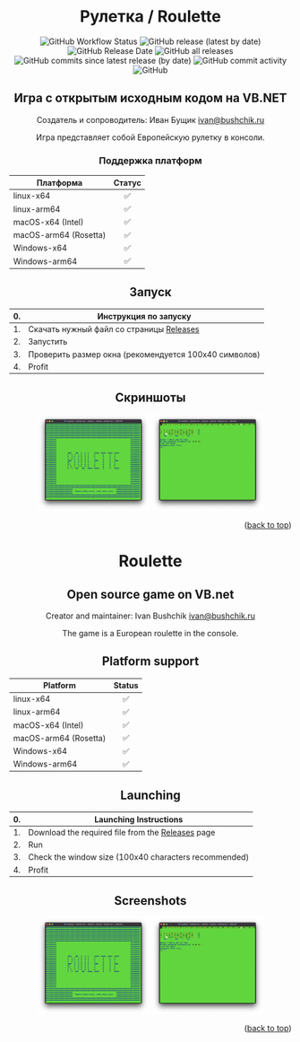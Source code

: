 <div id="top"></div>

<div align="center">
  <h1 align="center">Рулетка / Roulette</h3>
  <img alt="GitHub Workflow Status" src="https://img.shields.io/github/workflow/status/ivabus/roulette/checks">
  <img alt="GitHub release (latest by date)" src="https://img.shields.io/github/v/release/ivabus/roulette">
  <img alt="GitHub Release Date" src="https://img.shields.io/github/release-date/ivabus/roulette">
  <img alt="GitHub all releases" src="https://img.shields.io/github/downloads/ivabus/roulette/total">
  <img alt="GitHub commits since latest release (by date)" src="https://img.shields.io/github/commits-since/ivabus/roulette/latest">
  <img alt="GitHub commit activity" src="https://img.shields.io/github/commit-activity/m/ivabus/roulette">
  <img alt="GitHub" src="https://img.shields.io/github/license/ivabus/roulette">
</div>

<h2 align="center">Игра с открытым исходным кодом на VB.NET</h2>

<div align="center">

Создатель и сопроводитель: Иван Бущик <ivan@bushchik.ru>

Игра представляет собой Европейскую рулетку в консоли.


<h3 align="center">Поддержка платформ</h3>

  
  |Платформа|Статус|
  |---|:---:|
  |linux-x64|✅|
  |linux-arm64|✅|
  |macOS-x64 (Intel)|✅|
  |macOS-arm64 (Rosetta)|✅|
  |Windows-x64| ✅ |
  |Windows-arm64| ✅ |


## Запуск
| 0. | Инструкция по запуску |
|:---:|---|
| 1. | Скачать нужный файл со страницы [Releases](https://github.com/ivabus/roulette/releases) |
| 2. | Запустить |
| 3. | Проверить размер окна (рекомендуется 100х40 символов) |
| 4. | Profit |

## Скриншоты

<img alt="Скриншот 1" src="screenshots/1.png" width="200"/>
<img alt="Скриншот 2" src="screenshots/2.png" width="200"/>

<p align="right">(<a href="#top">back to top</a>)</p>

# Roulette

## Open source game on VB.net

Creator and maintainer: Ivan Bushchik <ivan@bushchik.ru>

The game is a European roulette in the console.

## Platform support
|Platform|Status|
|---|:---:|
|linux-x64|✅|
|linux-arm64|✅|
|macOS-x64 (Intel)|✅|
|macOS-arm64 (Rosetta)|✅|
|Windows-x64| ✅ |
|Windows-arm64| ✅ |

## Launching

| 0. | Launching Instructions |
|:---:|---|
| 1. | Download the required file from the [Releases](https://github.com/ivabus/roulette/releases) page |
| 2. | Run |
| 3. | Check the window size (100x40 characters recommended) |
| 4. | Profit |

## Screenshots

<img alt="Скриншот 1" src="screenshots/1.png" width="200"/>
<img alt="Скриншот 2" src="screenshots/2.png" width="200"/>


<p align="right">(<a href="#top">back to top</a>)</p>
  

</div>
